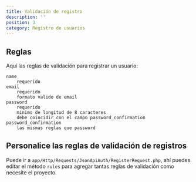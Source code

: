 ```yaml
---
title: Validación de registro
description: ''
position: 3
category: Registro de usuarios
---
```


## Reglas

Aquí las reglas de validación para registrar un usuario:

```
name
    requerido
email
    requerido
    formato valido de email
password
    requerido
    minimo de longitud de 8 caracteres
    debe coincidir con el campo password_confirmation
password_confirmation
    las mismas reglas que password
```

## Personalice las reglas de validación de registros

Puede ir a `app/Http/Requests/JsonApiAuth/RegisterRequest.php`, ahí puedes editar el método `rules` para agregar tantas reglas de validación como necesite el proyecto.
